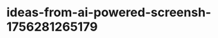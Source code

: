 # ideas-from-ai-powered-screensh-1756281265179
```json [ { "title": "Smart Note Taker", "description": "أداة SaaS لتحويل لقطات الشاشة إلى نصوص قابلة للتحرير، مع ميزات تنظيمية مثل التصنيف والبحث.", "mvp_plan": "استخدام مكتبة OCR لتحويل لقطات الشاشة إلى نصوص. بناء واجهة مستخدم بسيطة لتحميل الصور وعرض النصوص. إضافة ميزات تصنيف أساسية." }, { "title": "Visual Recipe Extractor", "description": "تط...
